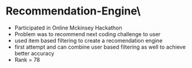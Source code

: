 # Recommendation-Engine\

- Participated in Online Mckinsey Hackathon
- Problem was to recommend next coding challenge to user
- used item based filtering to create a recomendation engine
- first attempt and can combine user based filtering as well to achieve better accuracy
- Rank = 78
